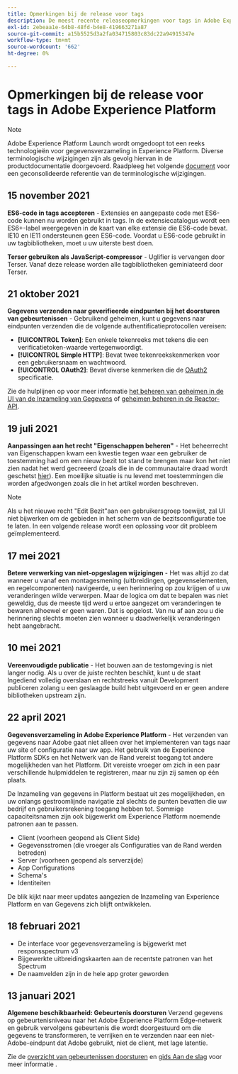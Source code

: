 ```yaml
---
title: Opmerkingen bij de release voor tags
description: De meest recente releaseopmerkingen voor tags in Adobe Experience Platform.
exl-id: 2ebeaa1e-64b8-48fd-b4e8-419663271a87
source-git-commit: a15b5525d3a2fa034715803c83dc22a94915347e
workflow-type: tm+mt
source-wordcount: '662'
ht-degree: 0%

---
```


# Opmerkingen bij de release voor tags in Adobe Experience Platform

>[!NOTE]
>
>Adobe Experience Platform Launch wordt omgedoopt tot een reeks technologieën voor gegevensverzameling in Experience Platform. Diverse terminologische wijzigingen zijn als gevolg hiervan in de productdocumentatie doorgevoerd. Raadpleeg het volgende [document](../term-updates.md) voor een geconsolideerde referentie van de terminologische wijzigingen.

## 15 november 2021

**ES6-code in tags accepteren** - Extensies en aangepaste code met ES6-code kunnen nu worden gebruikt in tags. In de extensiecatalogus wordt een ES6+-label weergegeven in de kaart van elke extensie die ES6-code bevat. IE10 en IE11 ondersteunen geen ES6-code. Voordat u ES6-code gebruikt in uw tagbibliotheken, moet u uw uiterste best doen.

**Terser gebruiken als JavaScript-compressor** - Uglifier is vervangen door Terser. Vanaf deze release worden alle tagbibliotheken geminiateerd door Terser.

## 21 oktober 2021

**Gegevens verzenden naar geverifieerde eindpunten bij het doorsturen van gebeurtenissen** - Gebruikend geheimen, kunt u gegevens naar eindpunten verzenden die de volgende authentificatieprotocollen vereisen:

* **[!UICONTROL Token]**: Een enkele tekenreeks met tekens die een verificatietoken-waarde vertegenwoordigt.
* **[!UICONTROL Simple HTTP]**: Bevat twee tekenreekskenmerken voor een gebruikersnaam en wachtwoord.
* **[!UICONTROL OAuth2]**: Bevat diverse kenmerken die de [OAuth2](https://datatracker.ietf.org/doc/html/rfc6749) specificatie.

Zie de hulplijnen op voor meer informatie [het beheren van geheimen in de UI van de Inzameling van Gegevens](../ui/event-forwarding/secrets.md) of [geheimen beheren in de Reactor-API](../api/guides/secrets.md).

## 19 juli 2021

**Aanpassingen aan het recht &quot;Eigenschappen beheren&quot;** - Het beheerrecht van Eigenschappen kwam een kwestie tegen waar een gebruiker de toestemming had om een nieuw bezit tot stand te brengen maar kon het niet zien nadat het werd gecreeerd (zoals die in de communautaire draad wordt geschetst [hier](https://experienceleaguecommunities.adobe.com/t5/adobe-experience-platform-launch/technical-advisory-adjustments-to-the-manage-properties/ba-p/399176)). Een moeilijke situatie is nu levend met toestemmingen die worden afgedwongen zoals die in het artikel worden beschreven.

>[!NOTE]
>
>Als u het nieuwe recht &quot;Edit Bezit&quot;aan een gebruikersgroep toewijst, zal UI niet bijwerken om de gebieden in het scherm van de bezitsconfiguratie toe te laten. In een volgende release wordt een oplossing voor dit probleem geïmplementeerd.

## 17 mei 2021

**Betere verwerking van niet-opgeslagen wijzigingen** - Het was altijd zo dat wanneer u vanaf een montagesmening (uitbreidingen, gegevenselementen, en regelcomponenten) navigeerde, u een herinnering op zou krijgen of u uw veranderingen wilde verwerpen. Maar de logica om dat te bepalen was niet geweldig, dus de meeste tijd werd u ertoe aangezet om veranderingen te bewaren alhoewel er geen waren.  Dat is opgelost.  Van nu af aan zou u die herinnering slechts moeten zien wanneer u daadwerkelijk veranderingen hebt aangebracht.

## 10 mei 2021

**Vereenvoudigde publicatie** - Het bouwen aan de testomgeving is niet langer nodig.  Als u over de juiste rechten beschikt, kunt u de staat Ingediend volledig overslaan en rechtstreeks vanuit Development publiceren zolang u een geslaagde build hebt uitgevoerd en er geen andere bibliotheken upstream zijn.

## 22 april 2021

**Gegevensverzameling in Adobe Experience Platform** - Het verzenden van gegevens naar Adobe gaat niet alleen over het implementeren van tags naar uw site of configuratie naar uw app.  Het gebruik van de Experience Platform SDKs en het Netwerk van de Rand vereist toegang tot andere mogelijkheden van het Platform.  Dit vereiste vroeger om zich in een paar verschillende hulpmiddelen te registreren, maar nu zijn zij samen op één plaats.

De Inzameling van gegevens in Platform bestaat uit zes mogelijkheden, en uw onlangs gestroomlijnde navigatie zal slechts de punten bevatten die uw bedrijf en gebruikersrekening toegang hebben tot.  Sommige capaciteitsnamen zijn ook bijgewerkt om Experience Platform noemende patronen aan te passen.

* Client (voorheen geopend als Client Side)
* Gegevensstromen (die vroeger als Configuraties van de Rand werden betreden)
* Server (voorheen geopend als serverzijde)
* App Configurations
* Schema&#39;s
* Identiteiten

De blik kijkt naar meer updates aangezien de Inzameling van Experience Platform en van Gegevens zich blijft ontwikkelen.

## 18 februari 2021

* De interface voor gegevensverzameling is bijgewerkt met responsspectrum v3
* Bijgewerkte uitbreidingskaarten aan de recentste patronen van het Spectrum
* De naamvelden zijn in de hele app groter geworden

## 13 januari 2021

**Algemene beschikbaarheid: Gebeurtenis doorsturen** Verzend gegevens op gebeurtenisniveau naar het Adobe Experience Platform Edge-netwerk en gebruik vervolgens gebeurtenis die wordt doorgestuurd om die gegevens te transformeren, te verrijken en te verzenden naar een niet-Adobe-eindpunt dat Adobe gebruikt, niet de client, met lage latentie.

Zie de [overzicht van gebeurtenissen doorsturen](../ui/event-forwarding/overview.md) en [gids Aan de slag](../ui/event-forwarding/getting-started.md) voor meer informatie .
